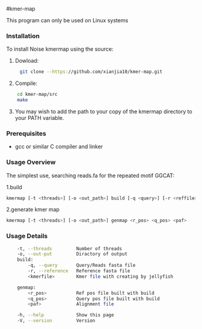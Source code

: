 #kmer-map

This program can only be used on Linux systems

### Installation

To install Noise kmermap using the source:  
1. Dowload:
```bash  
     git clone --https://github.com/xianjia10/kmer-map.git
```  

2. Compile:  
```bash  
    cd kmer-map/src  
    make  
```
3. You may wish to add the path to your copy of the kmermap
directory to your PATH variable.


### Prerequisites

* gcc or similar C compiler and linker


### Usage Overview

The simplest use, searching reads.fa for the repeated motif GGCAT:

1.build
```bash 
kmermap [-t <threads>] [-o <out_path>] build [-q <query>] [-r <reffile>] <kmerfile>
```

2.generate kmer map
```bash
kmermap [-t <threads>] [-o <out_path>] genmap <r_pos> <q_pos> <paf>
```

### Usage Details

```bash  
    -t, --threads         Number of threads
    -o, --out-put         Diractory of output
    build:
        -q, --query       Query/Reads fasta file
        -r, --reference   Reference fasta file
        <kmerfile>        Kmer file with creating by jellyfish

    genmap:
        <r_pos>           Ref pos file built with build
        <q_pos>           Query pos file built with build
        <paf>             Alignment file

    -h, --help            Show this page
    -V, --version         Version
```